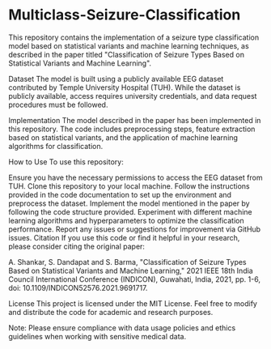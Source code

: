 # Multiclass-Seizure-Classification

This repository contains the implementation of a seizure type classification model based on statistical variants and machine learning techniques, as described in the paper titled "Classification of Seizure Types Based on Statistical Variants and Machine Learning".

Dataset
The model is built using a publicly available EEG dataset contributed by Temple University Hospital (TUH). While the dataset is publicly available, access requires university credentials, and data request procedures must be followed.

Implementation
The model described in the paper has been implemented in this repository. The code includes preprocessing steps, feature extraction based on statistical variants, and the application of machine learning algorithms for classification.

How to Use
To use this repository:

Ensure you have the necessary permissions to access the EEG dataset from TUH.
Clone this repository to your local machine.
Follow the instructions provided in the code documentation to set up the environment and preprocess the dataset.
Implement the model mentioned in the paper by following the code structure provided.
Experiment with different machine learning algorithms and hyperparameters to optimize the classification performance.
Report any issues or suggestions for improvement via GitHub issues.
Citation
If you use this code or find it helpful in your research, please consider citing the original paper:

A. Shankar, S. Dandapat and S. Barma, "Classification of Seizure Types Based on Statistical Variants and Machine Learning," 2021 IEEE 18th India Council International Conference (INDICON), Guwahati, India, 2021, pp. 1-6, doi: 10.1109/INDICON52576.2021.9691717.

License
This project is licensed under the MIT License. Feel free to modify and distribute the code for academic and research purposes.

Note: Please ensure compliance with data usage policies and ethics guidelines when working with sensitive medical data.




